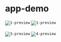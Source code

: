 # app-demo


<code>![1-preview](https://user-images.githubusercontent.com/87497469/197793775-fff74011-59ae-436a-90ca-bdd02c49bf02.png)</code>
<code>![1-preview](https://user-images.githubusercontent.com/87497469/197793775-fff74011-59ae-436a-90ca-bdd02c49bf02.png)</code><br><br>
<code>![3-preview](https://user-images.githubusercontent.com/87497469/197793704-960006fd-87e1-4e11-bd81-3746b49e70e4.png)</code>
<code>![4-preview](https://user-images.githubusercontent.com/87497469/197793690-e68fd275-ca14-4324-90a3-c8e4c4ddc0a8.png)</code>

